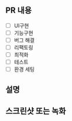 ## PR 내용 

- [ ] UI구현
- [ ] 기능구현
- [ ] 버그 해결
- [ ] 리팩토링
- [ ] 최적화
- [ ] 테스트
- [ ] 환경 세팅

## 설명 

## 스크린샷 또는 녹화
  
